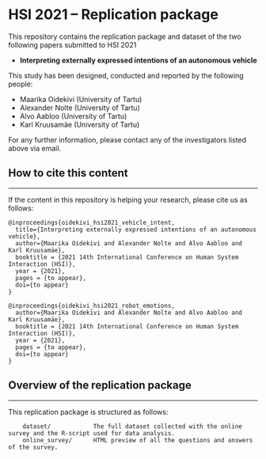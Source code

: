 # HSI 2021 – Replication package

This repository contains the replication package and dataset of the two following papers submitted to HSI 2021

- **Interpreting externally expressed intentions of an autonomous vehicle**

This study has been designed, conducted and reported by the following people:

- Maarika Oidekivi (University of Tartu)
- Alexander Nolte (University of Tartu)
- Alvo Aabloo (University of Tartu)
- Karl Kruusamäe (University of Tartu)

For any further information, please contact any of the investigators listed above via email.

## How to cite this content
---
If the content in this repository is helping your research, please cite us as follows:

```
@inproceedings{oidekivi_hsi2021_vehicle_intent,
  title={Interpreting externally expressed intentions of an autonomous vehicle},
  author={Maarika Oidekivi and Alexander Nolte and Alvo Aabloo and Karl Kruusamäe},
  booktitle = {2021 14th International Conference on Human System Interaction (HSI)},
  year = {2021},
  pages = {to appear},
  doi={to appear}
}
```
```
@inproceedings{oidekivi_hsi2021_robot_emotions,
  author={Maarika Oidekivi and Alexander Nolte and Alvo Aabloo and Karl Kruusamäe},
  booktitle = {2021 14th International Conference on Human System Interaction (HSI)},
  year = {2021},
  pages = {to appear},
  doi={to appear}
}
```

## Overview of the replication package
---

This replication package is structured as follows:

```
    dataset/            The full dataset collected with the online survey and the R-script used for data analysis.
    online_survey/      HTML preview of all the questions and answers of the survey.
```

